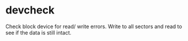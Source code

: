 # devcheck
Check block device for read/ write errors. Write to all sectors and read to see if the data is still intact. 
